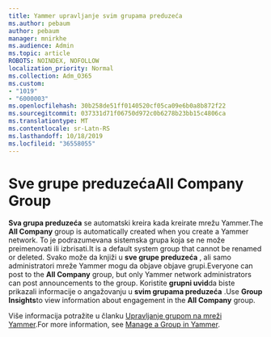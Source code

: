 ```yaml
---
title: Yammer upravljanje svim grupama preduzeća
ms.author: pebaum
author: pebaum
manager: mnirkhe
ms.audience: Admin
ms.topic: article
ROBOTS: NOINDEX, NOFOLLOW
localization_priority: Normal
ms.collection: Adm_O365
ms.custom:
- "1019"
- "6000003"
ms.openlocfilehash: 30b258de51ff0140520cf05ca09e6b0a8b872f22
ms.sourcegitcommit: 037331d71f06750d972c0b6278b23bb15c4806ca
ms.translationtype: MT
ms.contentlocale: sr-Latn-RS
ms.lasthandoff: 10/18/2019
ms.locfileid: "36558055"
---
```

# <a name="all-company-group"></a><span data-ttu-id="b4108-102">Sve grupe preduzeća</span><span class="sxs-lookup"><span data-stu-id="b4108-102">All Company Group</span></span>

<span data-ttu-id="b4108-103">**Sva grupa preduzeća** se automatski kreira kada kreirate mrežu Yammer.</span><span class="sxs-lookup"><span data-stu-id="b4108-103">The **All Company** group is automatically created when you create a Yammer network.</span></span> <span data-ttu-id="b4108-104">To je podrazumevana sistemska grupa koja se ne može preimenovati ili izbrisati.</span><span class="sxs-lookup"><span data-stu-id="b4108-104">It is a default system group that cannot be renamed or deleted.</span></span> <span data-ttu-id="b4108-105">Svako može da knjiži u **sve grupe preduzeća** , ali samo administratori mreže Yammer mogu da objave objave grupi.</span><span class="sxs-lookup"><span data-stu-id="b4108-105">Everyone can post to the **All Company** group, but only Yammer network administrators can post announcements to the group.</span></span> <span data-ttu-id="b4108-106">Koristite **grupni uvid**da biste prikazali informacije o angažovanju u **svim grupama preduzeća** .</span><span class="sxs-lookup"><span data-stu-id="b4108-106">Use **Group Insights**to view information about engagement in the **All Company** group.</span></span>

<span data-ttu-id="b4108-107">Više informacija potražite u članku [Upravljanje grupom na mreži Yammer](https://support.office.com/article/Manage-a-group-in-Yammer-6e05c6d6-5548-4c88-89cd-e6757a514ef2).</span><span class="sxs-lookup"><span data-stu-id="b4108-107">For more information, see [Manage a Group in Yammer](https://support.office.com/article/Manage-a-group-in-Yammer-6e05c6d6-5548-4c88-89cd-e6757a514ef2).</span></span>
